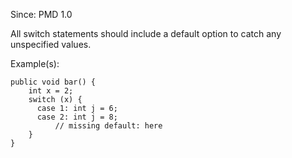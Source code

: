 Since: PMD 1.0

All switch statements should include a default option to catch any unspecified values.

Example(s):
```
public void bar() {
    int x = 2;
    switch (x) {
      case 1: int j = 6;
      case 2: int j = 8;
          // missing default: here
    }
}
```
